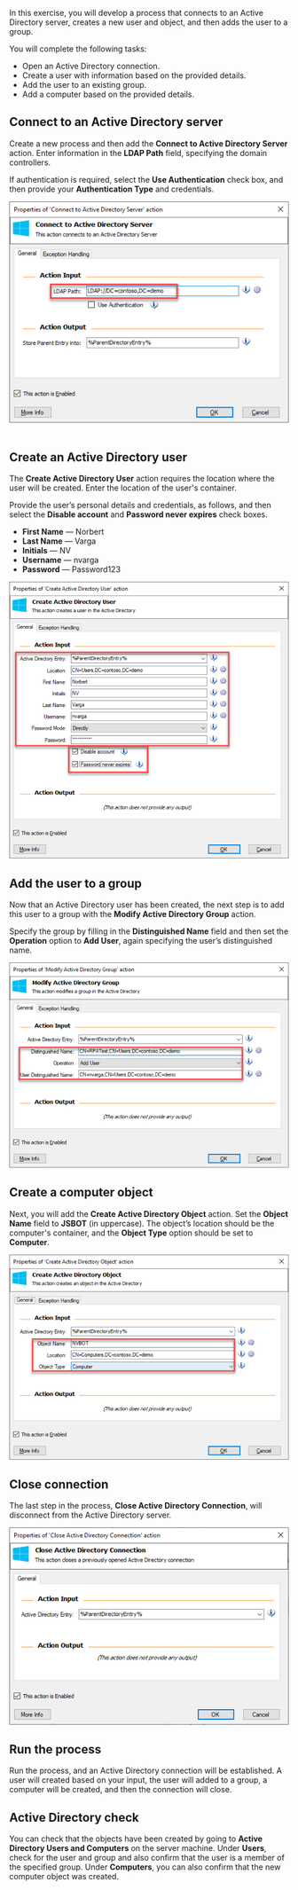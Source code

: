 In this exercise, you will develop a process that connects to an Active Directory server, creates a new user and object, and then adds the user to a group.

You will complete the following tasks:

- Open an Active Directory connection.
- Create a user with information based on the provided details.
- Add the user to an existing group.
- Add a computer based on the provided details.

## Connect to an Active Directory server

Create a new process and then add the **Connect to Active Directory Server** action. Enter information in the **LDAP Path** field, specifying the domain controllers.

If authentication is required, select the **Use Authentication** check box, and then provide your **Authentication Type** and credentials.
  
![connect to ad server properties exercise](..\media\connect-to-ad-server-properties-exercise.png)
 
## Create an Active Directory user

The **Create Active Directory User** action requires the location where the user will be created. Enter the location of the user's container. 

Provide the user’s personal details and credentials, as follows, and then select the **Disable account** and **Password never expires** check boxes.

- **First Name** — Norbert
- **Last Name** — Varga
- **Initials** — NV
- **Username** — nvarga
- **Password** — Password123
	
![create ad user properties exercise](..\media\create-ad-user-properties-exercise.png)

## Add the user to a group

Now that an Active Directory user has been created, the next step is to add this user to a group with the **Modify Active Directory Group** action. 

Specify the group by filling in the **Distinguished Name** field and then set the **Operation** option to **Add User**, again specifying the user’s distinguished name.
  
![modify ad group properties exercise](..\media\modify-ad-group-properties-exercise.png)

## Create a computer object

Next, you will add the **Create Active Directory Object** action. Set the **Object Name** field to **JSBOT** (in uppercase). The object’s location should be the computer's container, and the **Object Type** option should be set to **Computer**.
  
![create ad object properties exercise](..\media\create-ad-object-properties-exercise.png)

## Close connection

The last step in the process, **Close Active Directory Connection**, will disconnect from the Active Directory server.
  
![close ad connection properties exercise](..\media\close-ad-connection-properties-exercise.png)

## Run the process

Run the process, and an Active Directory connection will be established. A user will created based on your input, the user will added to a group, a computer will be created, and then the connection will close.

## Active Directory check

You can check that the objects have been created by going to **Active Directory Users and Computers** on the server machine. Under **Users**, check for the user and group and also confirm that the user is a member of the specified group. Under **Computers**, you can also confirm that the new computer object was created.
